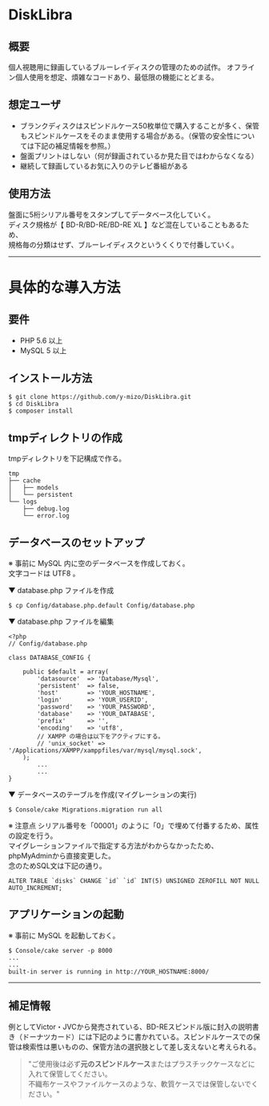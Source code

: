 # DiskLibra

## 概要

個人視聴用に録画しているブルーレイディスクの管理のための試作。 
オフライン個人使用を想定、煩雑なコードあり、最低限の機能にとどまる。

## 想定ユーザ

* ブランクディスクはスピンドルケース50枚単位で購入することが多く、保管もスピンドルケースをそのまま使用する場合がある。（保管の安全性については下記の補足情報を参照。）
* 盤面プリントはしない（何が録画されているか見た目ではわからなくなる）
* 継続して録画しているお気に入りのテレビ番組がある

## 使用方法
 
盤面に5桁シリアル番号をスタンプしてデータベース化していく。  
ディスク規格が【 BD-R/BD-RE/BD-RE XL 】など混在していることもあるため、  
規格毎の分類はせず、ブルーレイディスクというくくりで付番していく。  

*******  

# 具体的な導入方法

## 要件
* PHP 5.6 以上
* MySQL 5 以上

## インストール方法
```
$ git clone https://github.com/y-mizo/DiskLibra.git
$ cd DiskLibra
$ composer install
```

## tmpディレクトリの作成
tmpディレクトリを下記構成で作る。
```
tmp
├── cache
│   ├── models
│   └── persistent
└── logs
    ├── debug.log
    └── error.log
```

## データベースのセットアップ
※ 事前に MySQL 内に空のデータベースを作成しておく。  
文字コードは UTF8 。

▼ database.php ファイルを作成
```
$ cp Config/database.php.default Config/database.php
```

▼ database.php ファイルを編集
```
<?php
// Config/database.php

class DATABASE_CONFIG {

	public $default = array(
		'datasource'  => 'Database/Mysql',
		'persistent'  => false,
		'host'        => 'YOUR_HOSTNAME',
		'login'       => 'YOUR_USERID',
		'password'    => 'YOUR_PASSWORD',
		'database'    => 'YOUR_DATABASE',
		'prefix'      => '',
		'encoding'    => 'utf8',
        // XAMPP の場合は以下をアクティブにする。
        // 'unix_socket' => '/Applications/XAMPP/xamppfiles/var/mysql/mysql.sock',
	);
        ... 
        ...
}
```

▼ データベースのテーブルを作成(マイグレーションの実行)
```
$ Console/cake Migrations.migration run all
```
※ 注意点 
シリアル番号を「00001」のように「0」で埋めて付番するため、属性の設定を行う。  
マイグレーションファイルで指定する方法がわからなかったため、phpMyAdminから直接変更した。  
念のためSQL文は下記の通り。
```
ALTER TABLE `disks` CHANGE `id` `id` INT(5) UNSIGNED ZEROFILL NOT NULL AUTO_INCREMENT;
```

## アプリケーションの起動
※ 事前に MySQL を起動しておく。
```
$ Console/cake server -p 8000
...
...
built-in server is running in http://YOUR_HOSTNAME:8000/
```

*******

## 補足情報
例としてVictor・JVCから発売されている、BD-REスピンドル版に封入の説明書き（ドーナツカード）には下記のように書かれている。スピンドルケースでの保管は検索性は悪いものの、保管方法の選択肢として差し支えないと考えられる。
>"ご使用後は必ず**元のスピンドルケース**またはプラスチックケースなどに入れて保管してください。  
不織布ケースやファイルケースのような、軟質ケースでは保管しないでください。"
